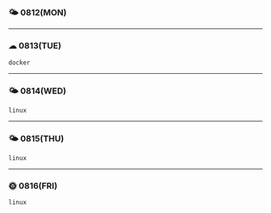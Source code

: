 
### 🌤 0812(MON)

---

### ☁ 0813(TUE)
    docker
---

### 🌤 0814(WED)
    linux

---

### 🌤 0815(THU)
    linux

---

### 🌞 0816(FRI)
    linux
